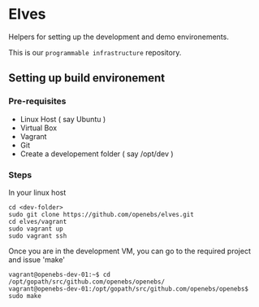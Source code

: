 # Elves

Helpers for setting up the development and demo environements.

This is our `programmable infrastructure` repository.

## Setting up build environement

### Pre-requisites

- Linux Host ( say Ubuntu )
- Virtual Box 
- Vagrant
- Git
- Create a developement folder ( say /opt/dev )

### Steps

In your linux host

```
cd <dev-folder>
sudo git clone https://github.com/openebs/elves.git
cd elves/vagrant
sudo vagrant up
sudo vagrant ssh
```

Once you are in the development VM, you can go to the required project and issue 'make'

```
vagrant@openebs-dev-01:~$ cd /opt/gopath/src/github.com/openebs/openebs/
vagrant@openebs-dev-01:/opt/gopath/src/github.com/openebs/openebs$ sudo make
```
